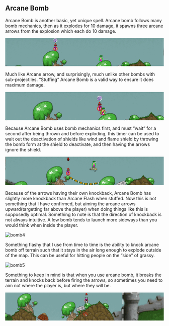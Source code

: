 ## Arcane Bomb

Arcane Bomb is another basic, yet unique spell. Arcane bomb follows many bomb mechanics, then as it explodes for 10 damage, it spawns three arcane arrows from the explosion which each do 10 damage.

![bomb1](https://raw.githubusercontent.com/1IlIl/wikidata/main/arcane/gifs/arcanebomb1.gif)

Much like Arcane arrow, and surprisingly, much unlike other bombs with sub-projectiles. “Stuffing” Arcane Bomb is a valid way to ensure it does maximum damage.

![bomb2](https://raw.githubusercontent.com/1IlIl/wikidata/main/arcane/gifs/arcanebomb2.gif)

Because Arcane Bomb uses bomb mechanics first, and must “wait” for a second after being thrown and before exploding, this timer can be used to wait out the deactivation of shields like wind and flame shield by throwing the bomb form at the shield to deactivate, and then having the arrows ignore the shield.

![bomb3](https://raw.githubusercontent.com/1IlIl/wikidata/main/arcane/gifs/arcanebomb3.gif)

Because of the arrows having their own knockback, Arcane Bomb has slightly more knockback than Arcane Flash when stuffed. Now this is not something that I have confirmed, but aiming the arcane arrows upward(targetting far above the player) when doing things like this is supposedly optimal. Something to note is that the direction of knockback is not always intuitive. A low bomb tends to launch more sideways than you would think when inside the player.

![bomb4](https://raw.githubusercontent.com/1IlIl/wikidata/main/arcane/gifs/arcanebomb4.gif)

Something flashy that I use from time to time is the ability to knock arcane bomb off terrain such that it stays in the air long enough to explode outside of the map. This can be useful for hitting people on the “side” of grassy.

![bomb5](https://raw.githubusercontent.com/1IlIl/wikidata/main/arcane/gifs/arcanebomb5.gif)

Something to keep in mind is that when you use arcane bomb, it breaks the terrain and knocks back before firing the arrows, so sometimes you need to aim not where the player is, but where they will be.

![bomb6](https://raw.githubusercontent.com/1IlIl/wikidata/main/arcane/gifs/arcanebomb6.gif)
